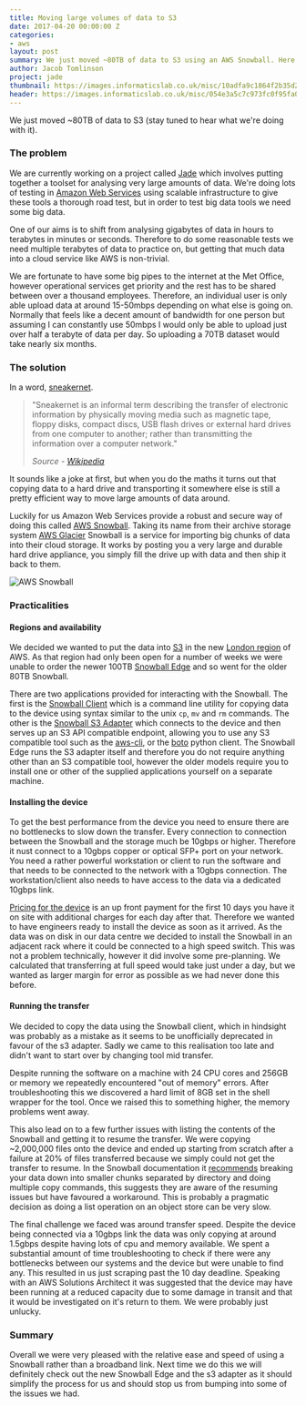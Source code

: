 ```yaml
---
title: Moving large volumes of data to S3
date: 2017-04-20 00:00:00 Z
categories:
- aws
layout: post
summary: We just moved ~80TB of data to S3 using an AWS Snowball. Here's how we found it.
author: Jacob Tomlinson
project: jade
thumbnail: https://images.informaticslab.co.uk/misc/10adfa9c1864f2b35d2c408aae7ded86.jpg
header: https://images.informaticslab.co.uk/misc/054e3a5c7c973fc0f95fa083e93b3e52.png
---
```


We just moved ~80TB of data to S3 (stay tuned to hear what we're doing with it).

### The problem

We are currently working on a project called [Jade][jade] which involves putting together a toolset for analysing very large amounts of data. We're doing lots of testing in [Amazon Web Services][aws] using scalable infrastructure to give these tools a thorough road test, but in order to test big data tools we need some big data.

One of our aims is to shift from analysing gigabytes of data in hours to terabytes in minutes or seconds. Therefore to do some reasonable tests we need multiple terabytes of data to practice on, but getting that much data into a cloud service like AWS is non-trivial.

We are fortunate to have some big pipes to the internet at the Met Office, however operational services get priority and the rest has to be shared between over a thousand employees. Therefore, an individual user is only able upload data at around 15-50mbps depending on what else is going on. Normally that feels like a decent amount of bandwidth for one person but assuming I can constantly use 50mbps I would only be able to upload just over half a terabyte of data per day. So uploading a 70TB dataset would take nearly six months.

### The solution

In a word, [sneakernet][xkcd-sneakernet].

> "Sneakernet is an informal term describing the transfer of electronic information by physically moving media such as magnetic tape, floppy disks, compact discs, USB flash drives or external hard drives from one computer to another; rather than transmitting the information over a computer network."
>
> _Source - [Wikipedia][sneakernet]_

It sounds like a joke at first, but when you do the maths it turns out that copying data to a hard drive and transporting it somewhere else is still a pretty efficient way to move large amounts of data around.

Luckily for us Amazon Web Services provide a robust and secure way of doing this called [AWS Snowball][aws-snowball]. Taking its name from their archive storage system [AWS Glacier][aws-glacier] Snowball is a service for importing big chunks of data into their cloud storage. It works by posting you a very large and durable hard drive appliance, you simply fill the drive up with data and then ship it back to them.

![AWS Snowball](https://images.informaticslab.co.uk/misc/10adfa9c1864f2b35d2c408aae7ded86.jpg)

### Practicalities

#### Regions and availability

We decided we wanted to put the data into [S3][aws-s3] in the new [London region][aws-london-region] of AWS. As that region had only been open for a number of weeks we were unable to order the newer 100TB [Snowball Edge][aws-snowball-edge] and so went for the older 80TB Snowball.

There are two applications provided for interacting with the Snowball. The first is the [Snowball Client][aws-snowball-client] which is a command line utility for copying data to the device using syntax similar to the unix `cp`, `mv` and `rm` commands. The other is the [Snowball S3 Adapter][aws-snowball-s3-adapter] which connects to the device and then serves up an S3 API compatible endpoint, allowing you to use any S3 compatible tool such as the [aws-cli][aws-cli], or the [boto][boto] python client. The Snowball Edge runs the S3 adapter itself and therefore you do not require anything other than an S3 compatible tool, however the older models require you to install one or other of the supplied applications yourself on a separate machine.

#### Installing the device

To get the best performance from the device you need to ensure there are no bottlenecks to slow down the transfer. Every connection to connection between the Snowball and the storage much be 10gbps or higher. Therefore it nust connect to a 10gbps copper or optical SFP+ port on your network. You need a rather powerful workstation or client to run the software and that needs to be connected to the network with a 10gbps connection. The workstation/client also needs to have access to the data via a dedicated 10gbps link.

[Pricing for the device][aws-snowball-pricing] is an up front payment for the first 10 days you have it on site with additional charges for each day after that. Therefore we wanted to have engineers ready to install the device as soon as it arrived. As the data was on disk in our data centre we decided to install the Snowball in an adjacent rack where it could be connected to a high speed switch. This was not a problem technically, however it did involve some pre-planning. We calculated that transferring at full speed would take just under a day, but we wanted as larger margin for error as possible as we had never done this before.

#### Running the transfer

We decided to copy the data using the Snowball client, which in hindsight was probably as a mistake as it seems to be unofficially deprecated in favour of the s3 adapter. Sadly we came to this realisation too late and didn't want to start over by changing tool mid transfer.

Despite running the software on a machine with 24 CPU cores and 256GB or memory we repeatedly encountered "out of memory" errors. After troubleshooting this we discovered a hard limit of 8GB set in the shell wrapper for the tool. Once we raised this to something higher, the memory problems went away.

This also lead on to a few further issues with listing the contents of the Snowball and getting it to resume the transfer. We were copying ~2,000,000 files onto the device and ended up starting from scratch after a failure at 20%  of files transferred because we simply could not get the transfer to resume. In the Snowball documentation it [recommends][aws-snowball-recommendations] breaking your data down into smaller chunks separated by directory and doing multiple copy commands, this suggests they are aware of the resuming issues but have favoured a workaround. This is probably a pragmatic decision as doing a list operation on an object store can be very slow.

The final challenge we faced was around transfer speed. Despite the device being connected via a 10gbps link the data was only copying at around 1.5gbps despite having lots of cpu and memory available. We spent a substantial amount of time troubleshooting to check if there were any bottlenecks between our systems and the device but were unable to find any. This resulted in us just scraping past the 10 day deadline. Speaking with an AWS Solutions Architect it was suggested that the device may have been running at a reduced capacity due to some damage in transit and that it would be investigated on it's return to them. We were probably just unlucky.

### Summary

Overall we were very pleased with the relative ease and speed of using a Snowball rather than a broadband link. Next time we do this we will definitely check out the new Snowball Edge and the s3 adapter as it should simplify the process for us and should stop us from bumping into some of the issues we had.

[aws]: https://aws.amazon.com
[aws-cli]: https://aws.amazon.com/cli/
[aws-glacier]: https://aws.amazon.com/glacier/
[aws-london-region]: https://aws.amazon.com/blogs/aws/now-open-aws-london-region/
[aws-snowball]: https://aws.amazon.com/snowball/
[aws-snowball-client]: http://docs.aws.amazon.com/snowball/latest/ug/using-client.html
[aws-snowball-edge]: https://aws.amazon.com/snowball-edge/
[aws-snowball-pricing]: https://aws.amazon.com/snowball/pricing/
[aws-snowball-recommendations]: http://docs.aws.amazon.com/snowball/latest/ug/transfer-petabytes.html
[aws-snowball-s3-adapter]: http://docs.aws.amazon.com/snowball/latest/ug/snowball-transfer-adapter.html
[aws-s3]: https://aws.amazon.com/s3/
[boto]: https://github.com/boto/boto3
[jade]: http://www.informaticslab.co.uk/projects/jade.html
[sneakernet]: https://en.wikipedia.org/wiki/Sneakernet
[xkcd-sneakernet]: https://what-if.xkcd.com/31/
